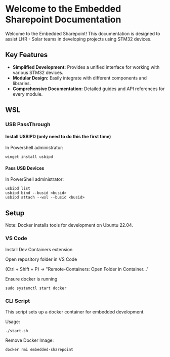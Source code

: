 # Welcome to the Embedded Sharepoint Documentation

Welcome to the Embedded Sharepoint! This documentation is designed to assist LHR - Solar teams in developing projects using STM32 devices.

## Key Features

- **Simplified Development:** Provides a unified interface for working with various STM32 devices.
- **Modular Design:** Easily integrate with different components and libraries.
- **Comprehensive Documentation:** Detailed guides and API references for every module.

<!-- ## Quick Links -->

<!-- TODO: Add confluence or add documentation -->
<!-- - [Getting Started](getting-started.md) - Learn how to set up and begin using the library.
- [API Reference](api-reference.md) - Explore detailed documentation of all available functions and modules.
- [Examples & Tutorials](examples.md) - Follow step-by-step guides to implement common use cases.
- [FAQ](faq.md) - Find answers to frequently asked questions. -->

## WSL

### USB PassThrough

#### Install USBIPD (only need to do this the first time)

In Powershell administrator:
    
    winget install usbipd

#### Pass USB Devices

In PowerShell administrator: 

    usbipd list
    usbipd bind --busid <busid>
    usbipd attach --wsl --busid <busid>

## Setup

Note: Docker installs tools for development on Ubuntu 22.04.

### VS Code

Install Dev Containers extension

Open repository folder in VS Code

(Ctrl + Shift + P) → "Remote-Containers: Open Folder in Container..."

Ensure docker is running
    
    sudo systemctl start docker

### CLI Script

This script sets up a docker container for embedded development.

Usage:

    ./start.sh

Remove Docker Image:

    docker rmi embedded-sharepoint
